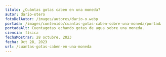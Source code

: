 ```yaml
---
titulo: ¿Cuántas gotas caben en una moneda?
autor: dario-otero
fotoDelAutor: /images/autores/dario-o.webp
portada: /images/contenido/cuantas-gotas-caben-sobre-una-moneda/portada.webp
portadaAlt: Cuentagotas echando gotas de agua sobre una moneda.
ciencia: física
fechaMostrar: 28 octubre, 2023
fecha: Oct 28, 2023
url: /cuantas-gotas-caben-en-una-moneda
---
```

